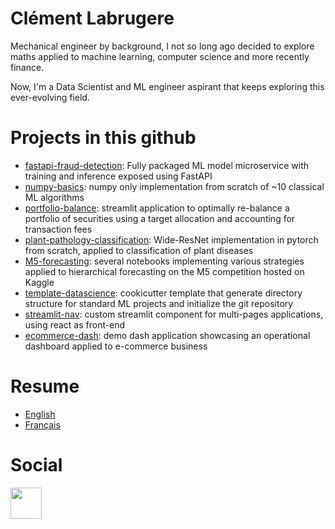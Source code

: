 # Clément Labrugere

Mechanical engineer by background, I not so long ago decided to explore maths applied to machine learning, computer science and more recently finance.

Now, I'm a Data Scientist and ML engineer aspirant that keeps exploring this ever-evolving field.


# Projects in this github

 - [fastapi-fraud-detection](https://github.com/clabrugere/fastapi-fraud-detection): Fully packaged ML model microservice with training and inference exposed using FastAPI
 - [numpy-basics](https://github.com/clabrugere/numpy-basics): numpy only implementation from scratch of ~10 classical ML algorithms
 - [portfolio-balance](https://github.com/clabrugere/portfolio-balance): streamlit application to optimally re-balance a portfolio of securities using a target allocation and accounting for transaction fees
 - [plant-pathology-classification](https://github.com/clabrugere/plant-pathology-classification): Wide-ResNet implementation in pytorch from scratch, applied to classification of plant diseases
 - [M5-forecasting](https://github.com/clabrugere/M5-forecasting): several notebooks implementing various strategies applied to hierarchical forecasting on the M5 competition hosted on Kaggle
 - [template-datascience](https://github.com/clabrugere/template-datascience): cookicutter template that generate directory structure for standard ML projects and initialize the git repository
 - [streamlit-nav](https://github.com/clabrugere/streamlit-nav): custom streamlit component for multi-pages applications, using react as front-end
 - [ecommerce-dash](https://github.com/clabrugere/ecommerce-dash): demo dash application showcasing an operational dashboard applied to e-commerce business

# Resume

- [English](./resources/CLEMENT%20LABRUGERE%20DS%20-%20en.pdf)
- [Français](./resources/CLEMENT%20LABRUGERE%20DS%20-%20fr.pdf)

# Social

<a href="https://www.linkedin.com/in/clement-labrugere/">
<img src="https://github.com/clabrugere/resources/linkedin.png" width="50" height="50"/>
</a>